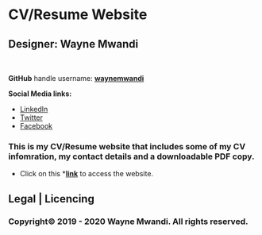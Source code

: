 # CV/Resume Website 


## Designer: **Wayne Mwandi**
<br>

**GitHub** handle username: **[waynemwandi](https://github.com/waynemwandi)**

**Social Media links:** <br>
* [LinkedIn](https://www.linkedin.com/in/wayne-mwandi/) <br>
* [Twitter](https://twitter.com/mwandi_wayne/) <br> 
* [Facebook](https://www.facebook.com/wayne.mwandi/) <br>

### This is my CV/Resume website that includes some of my CV infomration, my contact details and a downloadable PDF copy. <br>

* Click on this ***[link](https://waynemwandi.github.io/CV)** to access the website.

## Legal | Licencing
### **Copyright© 2019 - 2020  Wayne Mwandi. All rights reserved.**
